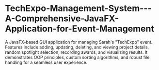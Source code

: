 # TechExpo-Management-System---A-Comprehensive-JavaFX-Application-for-Event-Management
A JavaFX-based GUI application for managing Sarah's "TechExpo" event. Features include adding, updating, deleting, and viewing project details, random spotlight selection, recording awards, and visualizing results. It demonstrates OOP principles, custom sorting algorithms, and robust file handling for a seamless user experience.
